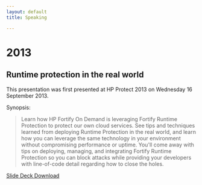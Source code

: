 ```yaml
---
layout: default
title: Speaking

---
```


#  2013

## Runtime protection in the real world

This presentation was first presented at HP Protect 2013 on Wednesday 16 September 2013.

Synopsis:

>Learn how HP Fortify On Demand is leveraging Fortify Runtime Protection to protect our own cloud services. See tips and techniques learned from deploying Runtime Protection in the real world, and learn how you can leverage the same technology in your environment without compromising performance or uptime. You'll come away with tips on deploying, managing, and integrating Fortify Runtime Protection so you can block attacks while providing your developers with line-of-code detail regarding how to close the holes.

[Slide Deck Download](http://data.brooksgarrett.com/collateral/decks/protect2013_1298_runtime_protection_in_the_real_world.pptx)

